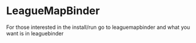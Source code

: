 LeagueMapBinder
===============
For those interested in the install/run go to leaguemapbinder and what you want is in leaguebinder
